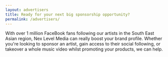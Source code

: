 ```yaml
---
layout: advertisers
title: Ready for your next big sponsorship opportunity?
permalink: /advertisers/
---
```


With over 1 million FaceBook fans following our artists in the South East Asian region, Nex Level Media can really boost your brand profile. Whether you're looking to sponsor an artist, gain access to their social following, or takeover a whole music video whilst promoting your products, we can help.